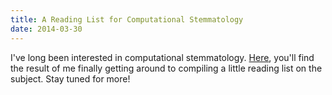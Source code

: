 ```yaml
---
title: A Reading List for Computational Stemmatology
date: 2014-03-30
---
```


I've long been interested in computational stemmatology.
[Here](http://chrisyoung.net/reading/computational-stemmatology.html), you'll
find the result of me finally getting around to compiling a little reading list
on the subject. Stay tuned for more!
